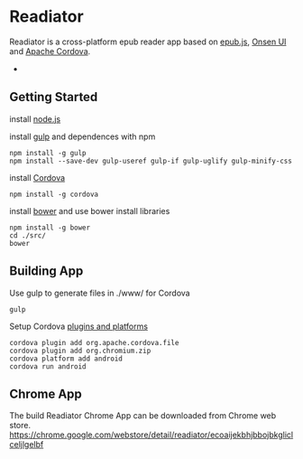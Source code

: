 Readiator
=========

Readiator is a cross-platform epub reader app based on [epub.js](https://github.com/futurepress/epub.js/), [Onsen UI](http://onsenui.io/) and [Apache Cordova](http://cordova.apache.org/).

-

Getting Started
-------------------------

install [node.js](http://nodejs.org/)

install [gulp](http://gulpjs.com) and dependences with npm

```
npm install -g gulp
npm install --save-dev gulp-useref gulp-if gulp-uglify gulp-minify-css
```

install [Cordova](http://cordova.apache.org/)

```
npm install -g cordova
```

install [bower](http://bower.io/) and use bower install libraries

```
npm install -g bower
cd ./src/
bower
```

Building App 
-------------------------

Use gulp to generate files in ./www/ for Cordova

```
gulp
```

Setup Cordova [plugins and platforms](https://cordova.apache.org/docs/en/edge/guide_cli_index.md.html#The%20Command-Line%20Interface)

```
cordova plugin add org.apache.cordova.file
cordova plugin add org.chromium.zip
cordova platform add android
cordova run android
```

Chrome App
-------------------------
The build Readiator Chrome App can be downloaded from Chrome web store. 
https://chrome.google.com/webstore/detail/readiator/ecoaijekbhjbbojbkgliclceljlgelbf

